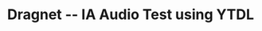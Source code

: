 ---
layout: manifest
title: Dragnet -- IA Audio Test using YTDL
manifest_name: dragnet-ia-audio-test-using-ytdl
---